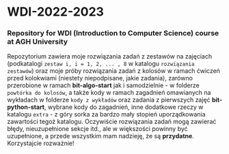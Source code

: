 # WDI-2022-2023
### Repository for WDI (Introduction to Computer Science) course at AGH University

Repozytorium zawiera moje rozwiązania zadań z zestawów na zajęciach (podkatalogi ```zestaw i, i = 1, 2, ... , 8``` w katalogu ```rozwiązania zestawów```) oraz moje próby rozwiązania zadań z kolosów w ramach ćwiczeń przed kolokwiami (niestety niepodpisane, jakie zadania), zarówno przerobione w ramach **bit-algo-start** jak i samodzielnie - w folderze ```powtórka do kolosów```, a także kody w ramach zagadnień omawianych na wykładach w folderze ```kody z wykładów``` oraz zadania z pierwszych zajęć **bit-python-start**, wybrane kody do zagadnień, inne dodatkowe rzeczy w katalogu ```extra``` - z góry sorka za bardzo mały stopień uporządkowania zawartości tegoż katalogu.
Oczywiście rozwiązania zadań mogą zawierać błędy, nieuzupełnione sekcje itd., ale w większości powinny być uzupełnione, a przede wszystkim mam nadzieję, że są **przydatne**. Korzystajcie rozważnie!
